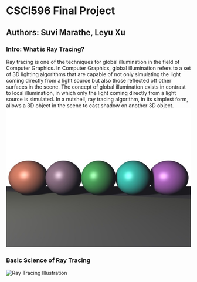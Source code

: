# CSCI596 Final Project

## Authors: Suvi Marathe, Leyu Xu

### Intro: What is Ray Tracing?
Ray tracing is one of the techniques for global illumination in the field of Computer Graphics. In Computer Graphics, global illumination refers to a set of 3D lighting algorithms 
that are capable of not only simulating the light coming directly from a light source but also those reflected off other surfaces in the scene. The concept of global illumination 
exists in contrast to local illumination, in which only the light coming directly from a light source is simulated. In a nutshell, ray tracing algorithm, in its simplest form, allows 
a 3D object in the scene to cast shadow on another 3D object.  
![Global Illumination](readme_images/soft_shadow.jpeg)  

### Basic Science of Ray Tracing
![Ray Tracing Illustration](https://d29g4g2dyqv443.cloudfront.net/sites/default/files/pictures/2018/RayTracing/ray-tracing-image-1.jpg)  
